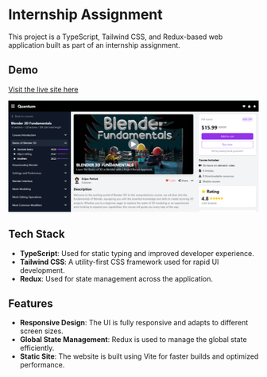 # Internship Assignment

This project is a TypeScript, Tailwind CSS, and Redux-based web application built as part of an internship assignment.

## Demo

[Visit the live site here](https://codingjr-intern-assignment.netlify.app) 

![Screenshot of the website](./assets/images/CodingJrAssignment.png)

## Tech Stack

- **TypeScript**: Used for static typing and improved developer experience.
- **Tailwind CSS**: A utility-first CSS framework used for rapid UI development.
- **Redux**: Used for state management across the application.

## Features

- **Responsive Design**: The UI is fully responsive and adapts to different screen sizes.
- **Global State Management**: Redux is used to manage the global state efficiently.
- **Static Site**: The website is built using Vite for faster builds and optimized performance.
